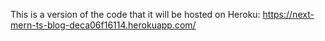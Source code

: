 This is a version of the code that it will be hosted on Heroku: https://next-mern-ts-blog-deca06f16114.herokuapp.com/
